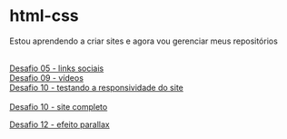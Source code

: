 # html-css
 Estou aprendendo a criar sites e agora vou gerenciar meus repositórios
 
 <br>
 <a href="https://juliaboaskivisk.github.io/html-css/Curso%20em%20V%C3%ADdeo/Desafios/desafio%2005%20(links%20sociais)/index.html">Desafio 05 - links sociais</a>
 
 <br>
 <a href="https://juliaboaskivisk.github.io/html-css/Curso%20em%20V%C3%ADdeo/Desafios/desafio%2009%20(vídeos)/index.html">Desafio 09 - vídeos</a>
 
 <br>
 <a href="https://juliaboaskivisk.github.io/html-css/Curso%20em%20V%C3%ADdeo/Desafios/desafio%2010%20(site%20completo)/responsivo.html">Desafio 10 - testando a responsividade do site</a>
 <br>
 
 <br>
 <a href="https://juliaboaskivisk.github.io/html-css/Curso%20em%20V%C3%ADdeo/Desafios/desafio%2010%20(site%20completo)/android.html">Desafio 10 - site completo</a>

 <a href="https://juliaboaskivisk.github.io/html-css/Curso%20em%20V%C3%ADdeo/Desafios/desafio%2012%20(efeito%20parallax)/index.html">Desafio 12 - efeito parallax</a>